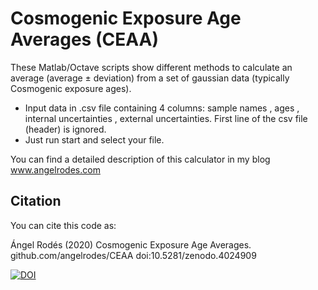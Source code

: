 # Cosmogenic Exposure Age Averages (CEAA)

 These Matlab/Octave scripts show different methods to calculate an average (average ± deviation)
 from a set of gaussian data (typically Cosmogenic exposure ages).
 * Input data in .csv file containing 4 columns: 
   sample names , ages , internal uncertainties , external uncertainties. 
   First line of the csv file (header) is ignored.
 * Just run start and select your file.
 
You can find a detailed description of this calculator in my blog www.angelrodes.com

## Citation

You can cite this code as:

Ángel Rodés (2020) Cosmogenic Exposure Age Averages. github.com/angelrodes/CEAA doi:10.5281/zenodo.4024909

[![DOI](https://zenodo.org/badge/DOI/10.5281/zenodo.4024909.svg)](https://doi.org/10.5281/zenodo.4024909)
